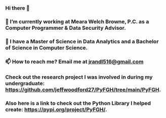 ### Hi there 👋

### 🔭 I’m currently working at Meara Welch Browne, P.C. as a Computer Programmer & Data Security Advisor.
### 🌱 I have a Master of Science in Data Analytics and a Bachelor of Science in Computer Science.
### 📫 How to reach me? Email me at jrandl516@gmail.com
### Check out the research project I was involved in during my undergraduate: https://github.com/jeffwoodford27/PyFGH/tree/main/PyFGH.
### Also here is a link to check out the Python Library I helped create: https://pypi.org/project/PyFGH/.


<!--
**jrandl/jrandl** is a ✨ _special_ ✨ repository because its `README.md` (this file) appears on your GitHub profile.

Here are some ideas to get you started:

- 🔭 I’m currently working on ...
- 🌱 I’m currently learning ...
- 👯 I’m looking to collaborate on ...
- 🤔 I’m looking for help with ...
- 💬 Ask me about ...
- 📫 How to reach me: ...
- 😄 Pronouns: ...
- ⚡ Fun fact: ...
-->
